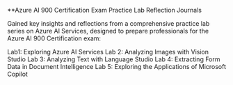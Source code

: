 **Azure AI 900 Certification Exam Practice Lab Reflection Journals

Gained key insights and reflections from a comprehensive practice lab series on Azure AI Services, designed to prepare professionals for the Azure AI 900 Certification exam:

Lab1: Exploring Azure AI Services
Lab 2: Analyzing Images with Vision Studio
Lab 3: Analyzing Text with Language Studio
Lab 4: Extracting Form Data in Document Intelligence
Lab 5: Exploring the Applications of Microsoft Copilot
